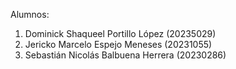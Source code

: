Alumnos:

1. Dominick Shaqueel Portillo López (20235029)
2. Jericko Marcelo Espejo Meneses (20231055)
3. Sebastián Nicolás Balbuena Herrera (20230286)
